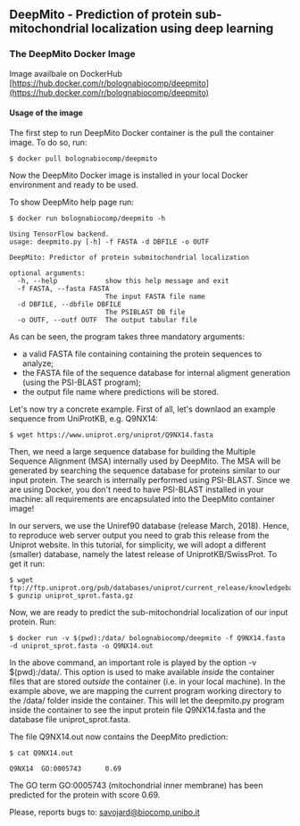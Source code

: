 ## DeepMito - Prediction of protein sub-mitochondrial localization using deep learning

### The DeepMito Docker Image

Image availbale on DockerHub [https://hub.docker.com/r/bolognabiocomp/deepmito](https://hub.docker.com/r/bolognabiocomp/deepmito)

#### Usage of the image

The first step to run DeepMito Docker container is the pull the container image. To do so, run:

```
$ docker pull bolognabiocomp/deepmito
```

Now the DeepMito Docker image is installed in your local Docker environment and ready to be used.

To show DeepMito help page run:

```
$ docker run bolognabiocomp/deepmito -h

Using TensorFlow backend.
usage: deepmito.py [-h] -f FASTA -d DBFILE -o OUTF

DeepMito: Predictor of protein submitochondrial localization

optional arguments:
  -h, --help            show this help message and exit
  -f FASTA, --fasta FASTA
                        The input FASTA file name
  -d DBFILE, --dbfile DBFILE
                        The PSIBLAST DB file
  -o OUTF, --outf OUTF  The output tabular file
```
As can be seen, the program takes three mandatory arguments:

- a valid FASTA file containing containing the protein sequences to analyze;
- the FASTA file of the sequence database for internal aligment generation (using the PSI-BLAST program);
- the output file name where predictions will be stored.

Let's now try a concrete example. First of all, let's downlaod an example sequence from UniProtKB, e.g. Q9NX14:

```
$ wget https://www.uniprot.org/uniprot/Q9NX14.fasta
```

Then, we need a large sequence database for building the Multiple Sequence Alignment (MSA) internally used by DeepMito. The MSA will be generated by searching the sequence database for proteins similar to our input protein. The search is internally performed using PSI-BLAST. Since we are using Docker, you don't need to have PSI-BLAST installed in your machine: all requirements are encapsulated into the DeepMito container image!

In our servers, we use the Uniref90 database (release March, 2018). Hence, to reproduce web server output you need to grab this release from the Uniprot website. In this tutorial, for simplicity, we will adopt a different (smaller) database, namely the latest release of UniprotKB/SwissProt. To get it run:

```
$ wget ftp://ftp.uniprot.org/pub/databases/uniprot/current_release/knowledgebase/complete/uniprot_sprot.fasta.gz
$ gunzip uniprot_sprot.fasta.gz
```

Now, we are ready to predict the sub-mitochondrial localization of our input protein. Run:

```
$ docker run -v $(pwd):/data/ bolognabiocomp/deepmito -f Q9NX14.fasta -d uniprot_sprot.fasta -o Q9NX14.out
```

In the above command, an important role is played by the option -v $(pwd):/data/. This option is used to make available *inside* the container files that are stored *outside* the container (i.e. in your local machine). In the example above, we are mapping the current program working directory to the /data/ folder inside the container. This will let the deepmito.py program inside the container to see the input protein file Q9NX14.fasta and the database file uniprot_sprot.fasta.

The file Q9NX14.out now contains the DeepMito prediction:

```
$ cat Q9NX14.out

Q9NX14  GO:0005743      0.69
```

The GO term GO:0005743 (mitochondrial inner membrane) has been predicted for the protein with score 0.69.

Please, reports bugs to: savojard@biocomp.unibo.it
